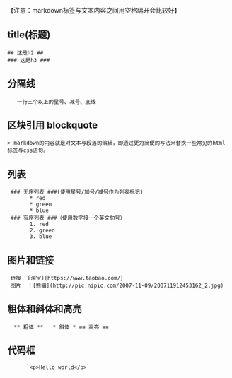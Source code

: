 
   【注意：markdown标签与文本内容之间用空格隔开会比较好】


## title(标题) ##

    ## 这是h2 ##
    ### 这是h3 ###



## 分隔线 ##
       一行三个以上的星号、减号、底线



## 区块引用 blockquote ##

    > markdown的内容就是对文本与段落的编辑，即通过更为简便的写法来替换一些常见的html标签与css语句。


## 列表 ##
     ### 无序列表 ###(使用星号/加号/减号作为列表标记)
           * red
           * green
           * blue
     ### 有序列表 ###（使用数字接一个英文句号）
           1. red
           2. green
           3. blue

## 图片和链接 ##
     链接  [淘宝]{https://www.taobao.com/}
     图片  ！[熊猫](http://pic.nipic.com/2007-11-09/200711912453162_2.jpg)

## 粗体和斜体和高亮 ##
      ** 粗体 **   * 斜体 * == 高亮 ==

## 代码框 ##
          `<p>Hello world</p>`
